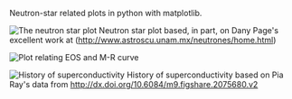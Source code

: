 Neutron-star related plots in python with matplotlib.

![The neutron star plot](https://raw.githubusercontent.com/awsteiner/nstar-plot/master/nstar_plot.png)
Neutron star plot based, in part, on Dany Page's excellent work at
(http://www.astroscu.unam.mx/neutrones/home.html)

![Plot relating EOS and M-R curve](https://raw.githubusercontent.com/awsteiner/nstar-plot/master/eos_mvsr.png)

![History of superconductivity](https://raw.githubusercontent.com/awsteiner/nstar-plot/master/sfluid3.png)
History of superconductivity based on Pia Ray's data from
http://dx.doi.org/10.6084/m9.figshare.2075680.v2

